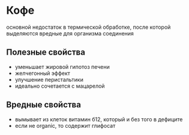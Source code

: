 # Кофе
основной недостаток в термической обработке, после которой выделяются вредные для организма соединения

## Полезные свойства
- уменьшает жировой гипотоз печени
- желчегонный эффект
- улучшение перистальтики
- идеально сочетается с мацарелой

## Вредные свойства
- вымывает из клеток витамин б12, который и без того в дефиците
- если не organic, то содержит глифосат
